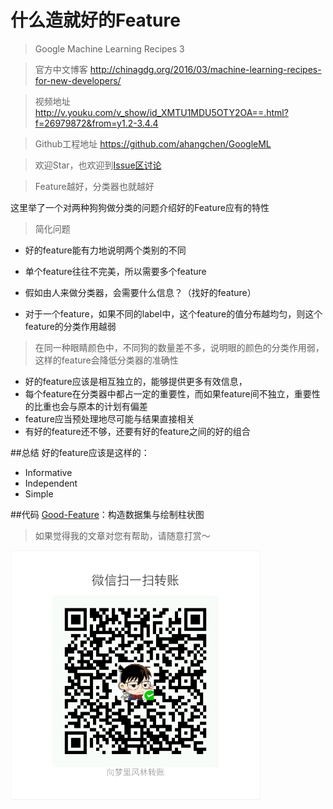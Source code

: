 # 什么造就好的Feature
> Google Machine Learning Recipes 3

> 官方中文博客 http://chinagdg.org/2016/03/machine-learning-recipes-for-new-developers/

> 视频地址 http://v.youku.com/v_show/id_XMTU1MDU5OTY2OA==.html?f=26979872&from=y1.2-3.4.4

> Github工程地址 https://github.com/ahangchen/GoogleML

> 欢迎Star，也欢迎到[Issue区讨论](https://github.com/ahangchen/GoogleML/issues)


> Feature越好，分类器也就越好

这里举了一个对两种狗狗做分类的问题介绍好的Feature应有的特性

> 简化问题

- 好的feature能有力地说明两个类别的不同


- 单个feature往往不完美，所以需要多个feature
- 假如由人来做分类器，会需要什么信息？（找好的feature）
- 对于一个feature，如果不同的label中，这个feature的值分布越均匀，则这个feature的分类作用越弱

> 在同一种眼睛颜色中，不同狗的数量差不多，说明眼的颜色的分类作用弱，这样的feature会降低分类器的准确性

- 好的feature应该是相互独立的，能够提供更多有效信息，
- 每个feature在分类器中都占一定的重要性，而如果feature间不独立，重要性的比重也会与原本的计划有偏差
- feature应当预处理地尽可能与结果直接相关
- 有好的feature还不够，还要有好的feature之间的好的组合

##总结
好的feature应该是这样的：
- Informative 
- Independent
- Simple


##代码
[Good-Feature](../../src/dogs.py)：构造数据集与绘制柱状图

> 如果觉得我的文章对您有帮助，请随意打赏～

<img src="../../res/wxmoney.jpg" width = "400" height = "400" alt="图片名称" align=center />

